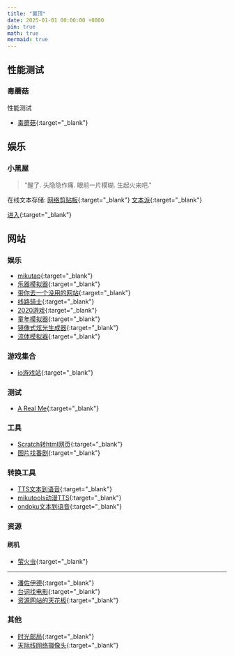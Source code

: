 ```yaml
---
title: "置顶"
date: 2025-01-01 00:00:00 +0800
pin: true
math: true
mermaid: true
---
```


## 性能测试

### 毒蘑菇

性能测试

- [毒蘑菇](/other/DMG.html){:target="_blank"}

## 娱乐

### 小黑屋

> "醒了. 头隐隐作痛. 眼前一片模糊. 生起火来吧."

在线文本存储:
[网络剪贴板](https://netcut.cn){:target="_blank"}
[文本派](https://txtpad.cn){:target="_blank"}

[进入](/Games/adarkroom/index.html){:target="_blank"}


## 网站

### 娱乐

- [mikutap](https://aidn.jp/mikutap/){:target="_blank"}
- [乐器模拟器](https://learningmusic.ableton.com/zh-Hans/){:target="_blank"}
- [带你去一个没用的网站](https://theuselessweb.com){:target="_blank"}
- [线路骑士](https://www.linerider.com/){:target="_blank"}
- [2020游戏](https://2020game.io/){:target="_blank"}
- [童年模拟器](https://lemonjing.com/childhood){:target="_blank"}
- [镜像式炫光生成器](https://weavesilk.com/){:target="_blank"}
- [流体模拟器](https://paveldogreat.github.io/WebGL-Fluid-Simulation/){:target="_blank"}

### 游戏集合

- [io游戏站](https://iogames.space/f){:target="_blank"}

### 测试

- [A Real Me](https://www.arealme.com/cn){:target="_blank"}

### 工具

- [Scratch转html网页](https://packager.turbowarp.org){:target="_blank"}
- [图片找番剧](https://trace.moe){:target="_blank"}

### 转换工具

- [TTS文本到语音](https://www.text-to-speech.cn/){:target="_blank"}
- [mikutools动漫TTS](https://tools.miku.ac/anime_tts/){:target="_blank"}
- [ondoku文本到语音](https://ondoku3.com/zh-hans/){:target="_blank"}

### 资源

#### 刷机

- [萤火虫](www.yhcres.top/){:target="_blank"}

---

- [潘佐伊德](panzoid.com){:target="_blank"}
- [台词找电影](www.zhaotaici.cn){:target="_blank"}
- [资源网站的天花板](cn.similarsites.com/){:target="_blank"}

### 其他

- [时光邮局](www.hi2future.com/){:target="_blank"}
- [天际线网络摄像头](www.skylinewebcams.com/){:target="_blank"}
